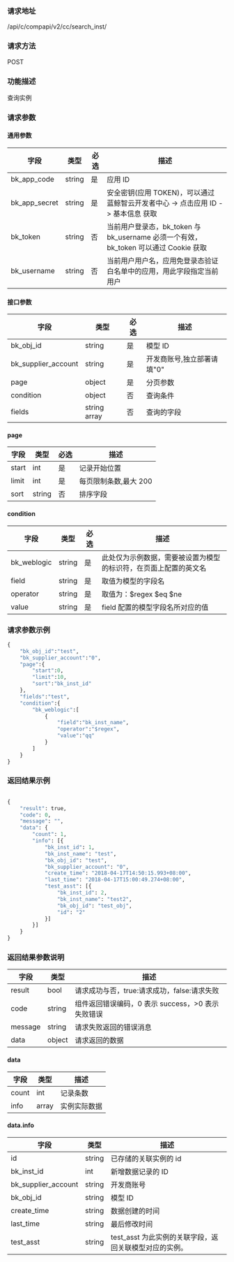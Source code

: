 
### 请求地址

/api/c/compapi/v2/cc/search_inst/



### 请求方法

POST


### 功能描述

查询实例

### 请求参数


#### 通用参数

| 字段 | 类型 | 必选 |  描述 |
|-----------|------------|--------|------------|
| bk_app_code  |  string    | 是 | 应用 ID     |
| bk_app_secret|  string    | 是 | 安全密钥(应用 TOKEN)，可以通过 蓝鲸智云开发者中心 -&gt; 点击应用 ID -&gt; 基本信息 获取 |
| bk_token     |  string    | 否 | 当前用户登录态，bk_token 与 bk_username 必须一个有效，bk_token 可以通过 Cookie 获取 |
| bk_username  |  string    | 否 | 当前用户用户名，应用免登录态验证白名单中的应用，用此字段指定当前用户 |

#### 接口参数

| 字段                |  类型      | 必选   |  描述                       |
|---------------------|------------|--------|-----------------------------|
| bk_obj_id           | string     | 是     | 模型 ID                      |
| bk_supplier_account | string     | 是     | 开发商账号,独立部署请填"0"  |
| page                | object     | 是     | 分页参数                    |
| condition           | object     | 否     | 查询条件                    |
| fields              |string array| 否     | 查询的字段                  |

#### page

| 字段      |  类型      | 必选   |  描述                |
|-----------|------------|--------|----------------------|
| start     |  int       | 是     | 记录开始位置         |
| limit     |  int       | 是     | 每页限制条数,最大 200 |
| sort      |  string    | 否     | 排序字段             |

#### condition

| 字段      |  类型      | 必选   |  描述      |
|-----------|------------|--------|------------|
| bk_weblogic  |string      |是      | 此处仅为示例数据，需要被设置为模型的标识符，在页面上配置的英文名 |
| field     |string      |是      | 取值为模型的字段名                                               |
| operator  |string      |是      | 取值为：$regex $eq $ne                                           |
| value     |string      |是      | field 配置的模型字段名所对应的值                                  |          


### 请求参数示例

```python
{
    "bk_obj_id":"test",
    "bk_supplier_account":"0",
    "page":{
        "start":0,
        "limit":10,
        "sort":"bk_inst_id"
    },
    "fields":"test",
    "condition":{
        "bk_weblogic":[
            {
                "field":"bk_inst_name",
                "operator":"$regex",
                "value":"qq"
            }
        ]
    }
}
```

### 返回结果示例

```python

{
    "result": true,
    "code": 0,
    "message": "",
    "data": {
		"count": 1,
		"info": [{
			"bk_inst_id": 1,
			"bk_inst_name": "test",
			"bk_obj_id": "test",
			"bk_supplier_account": "0",
			"create_time": "2018-04-17T14:50:15.993+08:00",
			"last_time": "2018-04-17T15:00:49.274+08:00",
			"test_asst": [{
				"bk_inst_id": 2,
				"bk_inst_name": "test2",
				"bk_obj_id": "test_obj",
				"id": "2"
			}]
		}]
	}
}
```

### 返回结果参数说明

| 字段      | 类型      | 描述      |
|-----------|-----------|-----------|
| result    | bool      | 请求成功与否，true:请求成功，false:请求失败 |
| code      | string    | 组件返回错误编码，0 表示 success，>0 表示失败错误 |
| message   | string    | 请求失败返回的错误消息 |
| data      | object    | 请求返回的数据 |

#### data

| 字段      | 类型      | 描述         |
|-----------|-----------|--------------|
| count     | int       | 记录条数     |
| info      | array     | 实例实际数据 |

#### data.info

| 字段                | 类型      | 描述                                                 |
|---------------------|-----------|------------------------------------------------------|
| id                  | string    | 已存储的关联实例的 id                                 |
| bk_inst_id          | int       | 新增数据记录的 ID                                     |
| bk_supplier_account | string    | 开发商账号                                           |
| bk_obj_id           | string    | 模型 ID                                               |
| create_time         | string    | 数据创建的时间                                       |
| last_time           | string    | 最后修改时间                                         |
| test_asst           | string    | test_asst 为此实例的关联字段，返回关联模型对应的实例。|
